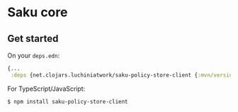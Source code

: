 # Saku core

## Get started

On your `deps.edn`:

``` clojure
{...
 :deps {net.clojars.luchiniatwork/saku-policy-store-client {:mvn/version "23.8.1"}}
```

For TypeScript/JavaScript:

``` shell
$ npm install saku-policy-store-client
```
